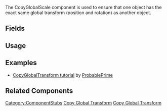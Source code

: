 <languages></languages> <translate>

The CopyGlobalScale component is used to ensure that one object has the
exact same global transform (position and rotation) as another object.

## Fields

## Usage

## Examples

-   [CopyGlobalTransform
    tutorial](https://www.youtube.com/watch?v=ODIgDRLyJRo) by
    [ProbablePrime](User:ProbablePrime "wikilink")

## Related Components

</translate>

[Category:ComponentStubs](Category:ComponentStubs "wikilink") [Copy
Global Transform](Category:Components{{#translation:}} "wikilink") [Copy
Global
Transform](Category:Components:Transform:Drivers{{#translation:}} "wikilink")